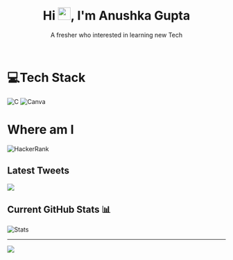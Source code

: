 <h1 align="center"> Hi <img src="https://github.com/TheDudeThatCode/TheDudeThatCode/blob/master/Assets/Hi.gif" width="29px">, I'm Anushka Gupta </br> 
</h1>
<p align="center">  A fresher who interested in learning new Tech </p>
<p align="center">
<a href="https://instagram.com/_anushka_gpt_17" target="_blank"><img alt="" src="https://img.shields.io/badge/Instagram-%23E4405F.svg?logo=Instagram&style=for-the-badge&logo=Twitter&logoColor=white" style="vertical-align:center" /></a>
<a href="https://www.linkedin.com/in/anushka-gupta-2561a7229" target="_blank"><img alt="" src="https://img.shields.io/badge/LinkedIn-00457C?style=for-the-badge&logo=linkedin&logoColor=white" style="vertical-align:center" />
 </a></p>

# 💻Tech Stack
![C](https://img.shields.io/badge/c-%2300599C.svg?style=for-the-badge&logo=c&logoColor=white) ![Canva](https://img.shields.io/badge/Canva-%2300C4CC.svg?style=for-the-badge&logo=Canva&logoColor=white)

# Where am I
![HackerRank](https://img.shields.io/badge/-Hackerrank-2EC866?style=for-the-badge&logo=HackerRank&logoColor=white)


## Latest Tweets
[![](https://tweeco.pushkaryadav.in/api/handle/anushka62374385?bg=000)](https://tweeco.pushkaryadav.in)

## Current GitHub Stats 📊

![Stats](https://github-readme-stats.vercel.app/api?username=anushkagpt&show_icons=true&hide_border=true&count_private=true&include_all_commits=false)

---
[![](https://visitcount.itsvg.in/api?id=anushkagpt&icon=0&color=0)](https://visitcount.itsvg.in)

